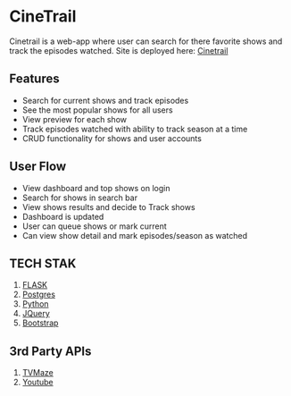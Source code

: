 # CineTrail

Cinetrail is a web-app where user can search for there favorite shows and track the episodes watched. Site is deployed here: [Cinetrail](https://showprint.herokuapp.com/)

__Features__
---
- Search for current shows and track episodes
- See the most popular shows for all users
- View preview for each show 
- Track episodes watched with ability to track season at a time
- CRUD functionality for shows and user accounts

__User Flow__
---
- View dashboard and top shows on login
- Search for shows in search bar
- View shows results and decide to Track shows
- Dashboard is updated
- User can queue shows or mark current
- Can view show detail and mark episodes/season as watched

__TECH STAK__
---
1. [FLASK](https://flask.palletsprojects.com/en/1.1.x/)  
2. [Postgres](https://www.postgresql.org/) 
1. [Python](https://www.python.org/)  
2. [JQuery](https://jquery.com/) 
1. [Bootstrap](https://getbootstrap.com/)  



__3rd Party APIs__  
---

1. [TVMaze](https://www.tvmaze.com/api)  
2. [Youtube](https://developers.google.com/youtube/v3/docs) 
